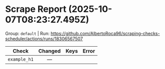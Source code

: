 # Scrape Report (2025-10-07T08:23:27.495Z)

Group: `default`  |  Run: https://github.com/AlbertoRoca96/scraping-checks-scheduler/actions/runs/18306567507

| Check | Changed | Keys | Error |
|---|:---:|:--|:--|
| `example_h1` | — |  |  |
